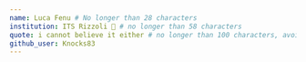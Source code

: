 ```yaml
---
name: Luca Fenu # No longer than 28 characters
institution: ITS Rizzoli 🚩 # no longer than 58 characters
quote: i cannot believe it either # no longer than 100 characters, avoid using quotes(") to guarantee the format remains the same.
github_user: Knocks83
---
```

